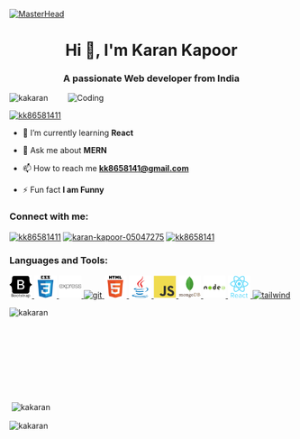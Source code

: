 [![MasterHead](https://ik.imagekit.io/dresma/Dresma_Library/senior-software-engineer_Wy82tYQym.gif)](https://kakaran.io)
<h1 align="center">Hi 👋, I'm Karan Kapoor</h1>
<h3 align="center">A passionate Web developer from India</h3>
<img align="right" alt="Coding" width="400" src="https://globaleducation.s3.ap-south-1.amazonaws.com/globaledu/gif/front-end-development.gif">

<p align="left"> <img src="https://komarev.com/ghpvc/?username=kakaran&label=Profile%20views&color=0e75b6&style=flat" alt="kakaran" /> </p>

<p align="left"> <a href="https://twitter.com/kk86581411" target="blank"><img src="https://img.shields.io/twitter/follow/kk86581411?logo=twitter&style=for-the-badge" alt="kk86581411" /></a> </p>

- 🌱 I’m currently learning **React**

- 💬 Ask me about **MERN**

- 📫 How to reach me **kk8658141@gmail.com**

- ⚡ Fun fact **I am Funny**

<h3 align="left">Connect with me:</h3>
<p align="left">
<a href="https://twitter.com/kk86581411" target="blank"><img align="center" src="https://raw.githubusercontent.com/rahuldkjain/github-profile-readme-generator/master/src/images/icons/Social/twitter.svg" alt="kk86581411" height="30" width="40" /></a>
<a href="https://linkedin.com/in/karan-kapoor-05047275" target="blank"><img align="center" src="https://raw.githubusercontent.com/rahuldkjain/github-profile-readme-generator/master/src/images/icons/Social/linked-in-alt.svg" alt="karan-kapoor-05047275" height="30" width="40" /></a>
<a href="https://www.hackerrank.com/kk8658141" target="blank"><img align="center" src="https://raw.githubusercontent.com/rahuldkjain/github-profile-readme-generator/master/src/images/icons/Social/hackerrank.svg" alt="kk8658141" height="30" width="40" /></a>
</p>

<h3 align="left">Languages and Tools:</h3>
<p align="left"> <a href="https://getbootstrap.com" target="_blank" rel="noreferrer"> <img src="https://raw.githubusercontent.com/devicons/devicon/master/icons/bootstrap/bootstrap-plain-wordmark.svg" alt="bootstrap" width="40" height="40"/> </a> <a href="https://www.w3schools.com/css/" target="_blank" rel="noreferrer"> <img src="https://raw.githubusercontent.com/devicons/devicon/master/icons/css3/css3-original-wordmark.svg" alt="css3" width="40" height="40"/> </a> <a href="https://expressjs.com" target="_blank" rel="noreferrer"> <img src="https://raw.githubusercontent.com/devicons/devicon/master/icons/express/express-original-wordmark.svg" alt="express" width="40" height="40"/> </a> <a href="https://git-scm.com/" target="_blank" rel="noreferrer"> <img src="https://www.vectorlogo.zone/logos/git-scm/git-scm-icon.svg" alt="git" width="40" height="40"/> </a> <a href="https://www.w3.org/html/" target="_blank" rel="noreferrer"> <img src="https://raw.githubusercontent.com/devicons/devicon/master/icons/html5/html5-original-wordmark.svg" alt="html5" width="40" height="40"/> </a> <a href="https://www.java.com" target="_blank" rel="noreferrer"> <img src="https://raw.githubusercontent.com/devicons/devicon/master/icons/java/java-original.svg" alt="java" width="40" height="40"/> </a> <a href="https://developer.mozilla.org/en-US/docs/Web/JavaScript" target="_blank" rel="noreferrer"> <img src="https://raw.githubusercontent.com/devicons/devicon/master/icons/javascript/javascript-original.svg" alt="javascript" width="40" height="40"/> </a> <a href="https://www.mongodb.com/" target="_blank" rel="noreferrer"> <img src="https://raw.githubusercontent.com/devicons/devicon/master/icons/mongodb/mongodb-original-wordmark.svg" alt="mongodb" width="40" height="40"/> </a> <a href="https://nodejs.org" target="_blank" rel="noreferrer"> <img src="https://raw.githubusercontent.com/devicons/devicon/master/icons/nodejs/nodejs-original-wordmark.svg" alt="nodejs" width="40" height="40"/> </a> <a href="https://reactjs.org/" target="_blank" rel="noreferrer"> <img src="https://raw.githubusercontent.com/devicons/devicon/master/icons/react/react-original-wordmark.svg" alt="react" width="40" height="40"/> </a> <a href="https://tailwindcss.com/" target="_blank" rel="noreferrer"> <img src="https://www.vectorlogo.zone/logos/tailwindcss/tailwindcss-icon.svg" alt="tailwind" width="40" height="40"/> </a> </p>

<p><img align="left" src="https://github-readme-stats-git-masterrstaa-rickstaa.vercel.app/api/top-langs?username=kakaran&show_icons=true&locale=en&layout=compact" alt="kakaran" /></p>
<br>
<br>
<br>
<br>
<br>
<br>
<br>
<br>
<br>

<p>&nbsp;<img align="center" src="https://github-readme-stats-git-masterrstaa-rickstaa.vercel.app/api?username=kakaran&show_icons=true&theme=dark&locale=en" alt="kakaran" /></p>

<p><img align="center" src="http://github-readme-streak-stats.herokuapp.com?user=kakaran&theme=flag-india" alt="kakaran" /></p>
